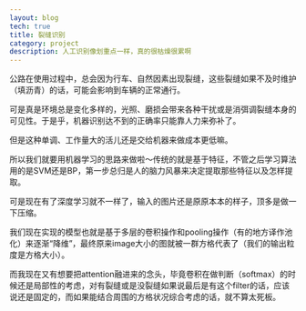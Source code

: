 ```yaml
---
layout: blog
tech: true
title: 裂缝识别
category: project
description: 人工识别像划重点一样，真的很枯燥很累啊
---
```


公路在使用过程中，总会因为行车、自然因素出现裂缝，这些裂缝如果不及时维护（填沥青）的话，可能会影响到车辆的正常通行。

可是真是环境总是变化多样的，光照、磨损会带来各种干扰或是消弭调裂缝本身的可见性。于是乎，机器识别达不到的正确率只能靠人力来弥补了。

但是这种单调、工作量大的活儿还是交给机器来做成本更低嘛。

所以我们就要用机器学习的思路来做啦～传统的就是基于特征，不管之后学习算法用的是SVM还是BP，第一步总归是人的脑力风暴来决定提取那些特征以及怎样提取。

可是现在有了深度学习就不一样了，输入的图片还是原原本本的样子，顶多是做一下压缩。

我们现在实现的模型也就是基于多层的卷积操作和pooling操作（有的地方译作池化）来逐渐“降维”，最终原来image大小的图就被一群方格代表了（我们的输出粒度是方格大小）。

而我现在又有想要把attention融进来的念头，毕竟卷积在做判断（softmax）的时候还是局部性的考虑，对有裂缝或是没裂缝如果说最后是有这个filter的话，应该说还是固定的，而如果能结合周围的方格状况综合考虑的话，就不算太死板。
